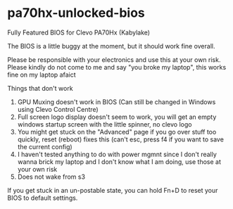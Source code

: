 # pa70hx-unlocked-bios
Fully Featured BIOS for Clevo PA70Hx (Kabylake)

The BIOS is a little buggy at the moment, but it should work fine overall.

Please be responsible with your electronics and use this at your own risk. Please kindly do not come to me and say "you broke my laptop", this works fine on my laptop afaict

Things that don't work
1. GPU Muxing doesn't work in BIOS (Can still be changed in Windows using Clevo Control Centre)
2. Full screen logo display doesn't seem to work, you will get an empty windows startup screen with the little spinner, no clevo logo
3. You might get stuck on the "Advanced" page if you go over stuff too quickly, reset (reboot) fixes this (can't esc, press f4 if you want to save the current config)
4. I haven't tested anything to do with power mgmnt since I don't really wanna brick my laptop and I don't know what I am doing, use those at your own risk
5. Does not wake from s3

If you get stuck in an un-postable state, you can hold Fn+D to reset your BIOS to default settings.
